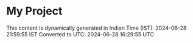 # My Project

This content is dynamically generated in Indian Time (IST): 2024-06-28 21:59:55 IST
Converted to UTC: 2024-06-28 16:29:55 UTC

